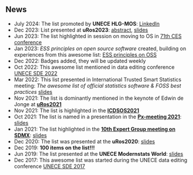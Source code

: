 ## News
- July 2024: The list promoted by **UNECE HLG-MOS**: [LinkedIn](https://www.linkedin.com/posts/unece-modernisation-of-official-statistics_gsbpm-opensource-awesomelist-activity-7218604090577092608-DdvQ)
- Dec 2023: List presented at **uRos2023**: [abstract](https://olavtenbosch.github.io/pdf/2023_Uros_tenBosch_Access.pdf), [slides](https://olavtenbosch.github.io/pdf/2023_Uros_tenBosch_Access_slides.pdf)
- Jun 2023: The list highlighted in session on moving to OS in [71th CES conference](https://unece.org/statistics/events/CES2023)
- Jan 2023: *ESS principles on open source software* created, building on experiences from this awesome list: [ESS principles on OSS](https://os4os.pages.code-europa-eu.gitlab.host/pbbp/principles.html)
- Dec 2022: Badges added, they will be updated weekly
- Oct 2022: This awesome list mentioned in data editing conference [UNECE SDE 2022](https://unece.org/statistics/events/SDE2022)
- Mar 2022: This list presented in International Trusted Smart Statistics meeting: *The awesome list of official statistics software & FOSS best practices* [slides](https://doi.org/10.5281/zenodo.7665189)
- Nov 2021: The list is dominantly mentioned in the keynote of Edwin de Jonge at **[uRos2021](http://r-project.ro/conference2021.html#Edwin_de_Jonge)**
- Nov 2021: The list is highlighted in the **[ICDSOS2021](https://icdsos.stis.ac.id/2021/)**
- Oct 2021: The list is named in a presentation in the **[Px-meeting 2021](https://www.scb.se/en/services/statistical-programs-for-px-files/px-web/px-meeting-2021/)**: [slides](https://www.scb.se/globalassets/vara-tjanster/px-programmen/2021-10-21-multilingual-px-files-with-r-and-pxjob-.pdf)
- Jan 2021: The list highlighted in the **[10th Expert Group meeting on SDMX](https://www.imf.org/en/News/Seminars/Conferences/2021/01/25/10th-statistical-data-and-metadata-exchange)**: [slides](https://www.imf.org/-/media/Files/News/Seminars/2021/SDMX/siv-presentation-01-stocktaking-of-sdmx-tools.ashx)
- Dec 2020: The list was presented at the **uRos2020**: [slides](https://r-project.ro/conference2020-presentations.html#Olav_TEN_BOSCH,_Mark_VAN_DER_LOO_and_Alexander_KOWARIK)
- Dec 2019: **100  items on the list!!!**
- Jun 2019: The list presented at the **UNECE Modernstats World**: [slides](https://www.unece.org/fileadmin/DAM/stats/documents/ece/ces/ge.58/2019/mtg2/MWW2019_Soapbox_Netherlands_ten_Bosch.pdf)
- Dec 2017: This awesome list was started during the UNECE data editing conference [UNECE SDE 2017](https://unece.org/statistics/events/SDE2017)

